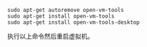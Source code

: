 ```
sudo apt-get autoremove open-vm-tools
sudo apt-get install open-vm-tools
sudo apt-get install open-vm-tools-desktop
```

执行以上命令然后重启虚拟机。

